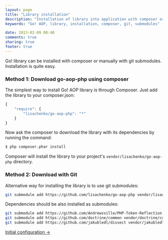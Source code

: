 ```yaml
---
layout: page
title: "Library installation"
description: "Installation of library into application with composer or git submodules"
keywords: "Go! AOP, library, installation, composer, git, submodules"

date: 2013-02-09 00:40
comments: true
sharing: true
footer: true
---
```


Go! library can be installed with composer or manually with git submodules. Installation is quite easy.

### Method 1: Download go-aop-php using composer

The simplest way to install Go! AOP library is through Composer. Just add the library to your composer.json:

```js
{
    "require": {
        "lisachenko/go-aop-php": "*"
    }
}
```

Now ask the composer to download the library with its dependencies by running the command:

```bash
$ php composer.phar install
```

Composer will install the library to your project's `vendor/lisachenko/go-aop-php` directory.

### Method 2: Download with Git

Alternative way for installing the library is to use git submodules:

```bash
git submodule add https://github.com/lisachenko/go-aop-php vendor/lisachenko/go-aop-php
```

Dependencies should be also installed as submodules:
```bash
git submodule add https://github.com/Andrewsville/PHP-Token-Reflection vendor/andrewsville/php-token-reflection
git submodule add https://github.com/doctrine/common vendor/doctrine/common (use 2.3.x tags)
git submodule add https://github.com/jakubledl/dissect vendor/jakubledl/dissect
```

<a class="next" href="../initial-configuration/">Initial configuration &rarr;</a>